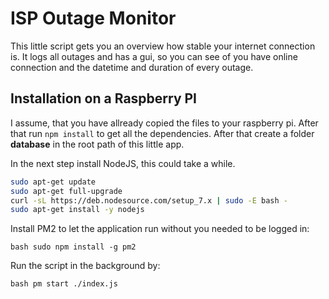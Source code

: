 # ISP Outage Monitor

This little script gets you an overview how stable your internet connection is. It logs all outages and has a gui, so you can see of you have online connection and the datetime and duration of every outage.

## Installation on a Raspberry PI

I assume, that you have allready copied the files to your raspberry pi. After that run ``npm install`` to get all the dependencies. After that create a folder **database** in the root path of this little app.

In the next step install NodeJS, this could take a while.

```bash
sudo apt-get update  
sudo apt-get full-upgrade  
curl -sL https://deb.nodesource.com/setup_7.x | sudo -E bash -  
sudo apt-get install -y nodejs
```

Install PM2 to let the application run without you needed to be logged in:

``bash
sudo npm install -g pm2
``

Run the script in the background by:

``bash
pm start ./index.js
``
